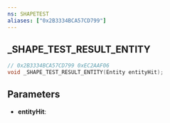 ```yaml
---
ns: SHAPETEST
aliases: ["0x2B3334BCA57CD799"]
---
```

## _SHAPE_TEST_RESULT_ENTITY

```c
// 0x2B3334BCA57CD799 0xEC2AAF06
void _SHAPE_TEST_RESULT_ENTITY(Entity entityHit);
```


## Parameters
* **entityHit**: 


